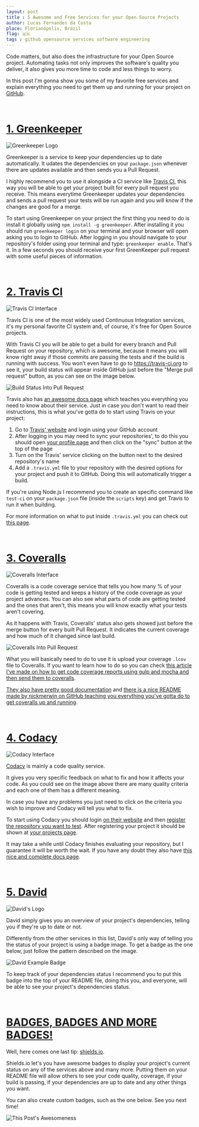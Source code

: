 ```yaml
---
layout: post
title : 5 Awesome and Free Services for your Open Source Projects
author: Lucas Fernandes da Costa
place: Florianópolis, Brazil
flag: 🇧🇷
tags : github opensource services software engineering
---
```


Code matters, but also does the infrastructure for your Open Source project. Automating tasks not only improves the software's quality you deliver, it also gives you more time to code and less things to worry.

In this post I'm gonna show you some of my favorite free services and explain everything you need to get them up and running for your project on [GitHub](https://github.com).

<br>

# **[1. Greenkeeper](greenkeeper.io)**

![Greenkeeper Logo](/assets/greenkeeper.png)

Greenkeeper is a service to keep your dependencies up to date automatically. It udates the dependencies on your `package.json` whenever there are updates available and then sends you a Pull Request.

I highly recommend you to use it alongside a CI service like [Travis CI](https://travis-ci.org/), this way you will be able to get your project built for every pull request you receive. This means everytime Greenkeeper updates your dependencies and sends a pull request your tests will be run again and you will know if the changes are good for a merge.

To start using Greenkeeper on your project the first thing you need to do is install it globally using `npm install -g greenkeeper`. After installing it you should run `greenkeeper login` on your terminal and your browser will open asking you to login to GitHub. After logging in you should navigate to your repository's folder using your terminal and type: `greenkeeper enable`. That's it. In a few seconds you should receive your first GreenKeeper pull request with some useful pieces of information.

<br>

# **[2. Travis CI](https://travis-ci.org/)**

![Travis CI Interface](/assets/travis-ci.png)

Travis CI is one of the most widely used Continuous Integration services, it's my personal favorite CI system and, of course, it's free for Open Source projects.

With Travis CI you will be able to get a build for every branch and Pull Request on your repository, which is awesome, because it means you will know right away if those commits are passing the tests and if the build is running with success. You won't even have to go to https://travis-ci.org to see it, your build status will appear inside GitHub just before the "Merge pull request" button, as you can see on the image below.

![Build Status Into Pull Request](/assets/travis-demo.png)

Travis also has [an awesome docs page](http://docs.travis-ci.com/) which teaches you everything you need to know about their service. Just in case you don't want to read their instructions, this is what you've gotta do to start using Travis on your project:

1. Go to [Travis' website](https://travis-ci.org/) and login using your GitHub account
2. After logging in you may need to sync your repositories', to do this you should open [your profile page](https://travis-ci.org/profile/) and then click on the "sync" button at the top of the page
3. Turn on the Travis' service clicking on the button next to the desired repository's name
4. Add a `.travis.yml` file to your repository with the desired options for your project and push it to GitHub. Doing this will automatically trigger a build.

If you're using Node.js I recommend you to create an specific command like `test-ci` on your `package.json` file (inside the `scripts` key) and get Travis to run it when building.

For more information on what to put inside `.travis.yml` you can check out [this page](http://docs.travis-ci.com/user/getting-started/).

<br>

# **[3. Coveralls](https://coveralls.io/)**

![Coveralls Interface](/assets/coveralls.png)

Coveralls is a code coverage service that tells you how many % of your code is getting tested and keeps a history of the code coverage as your project advances. You can also see what parts of code are getting tested and the ones that aren't, this means you will know exactly what your tests aren't covering.

As it happens with Travis, Coveralls' status also gets showed just before the merge button for every built Pull Request. It indicates the current coverage and how much of it changed since last build.

![Coveralls Into Pull Request](/assets/coveralls-pull-request.png)

What you will basically need to do to use it is upload your coverage `.lcov` file to Coveralls. If you want to learn how to do so you can check [this article I've made on how to get code coverage reports using gulp and mocha and then send them to coveralls](/2015/10/07/Code-Coverage-Made-Easy.html).


[They also have pretty good documentation](http://support.coveralls.io/) and [there is a nice README made by nickmerwin on GitHub teaching you everything you've gotta do to get coveralls up and running](https://github.com/nickmerwin/node-coveralls).

<br>

# **[4. Codacy](https://www.codacy.com/)**

![Codacy Interface](/assets/codacy.png)

[Codacy](https://www.codacy.com/) is mainly a code quality service.

It gives you very specific feedback on what to fix and how it affects your code. As you could see on the image above there are many quality criteria and each one of them has a different meaning.

In case you have any problems you just need to click on the criteria you wish to improve and Codacy will tell you what to fix.

To start using Codacy you should login [on their website](https://www.codacy.com/) and then [register the repository you want to test](https://www.codacy.com/project/new). After registering your project it should be shown at [your projects page](https://www.codacy.com/projects).

It may take a while until Codacy finishes evaluating your repository, but I guarantee it will be worth the wait. If you have any doubt they also have [this nice and complete docs page](
http://docs.codacy.com/).

<br>

# **[5. David](https://david-dm.org/)**

![David's Logo](/assets/david.png)

David simply gives you an overview of your project's dependencies, telling you if they're up to date or not.

Differently from the other services in this list, David's only way of telling you the status of your project is using a badge image. To get a badge as the one below, just follow the pattern described on the image.

![David Example Badge](/assets/david-example.png)

To keep track of your dependencies status I recommend you to put this badge into the top of your README file, doing this you, and everyone, will be able to see your project's dependencies status.

<br>

# **[BADGES, BADGES AND MORE BADGES!](http://shields.io/)**

Well, here comes one last tip: [shields.io](http://shields.io/).

Shields.io let's you have awesome badges to display your project's current status on any of the services above and many more. Putting them on your README file will allow others to see your code quality, coverage, if your build is passing, if your dependencies are up to date and any other things you want.

You can also create custom badges, such as the one below. See you next time!

![This Post's Awesomeness](/assets/post-awesomeness.svg)
